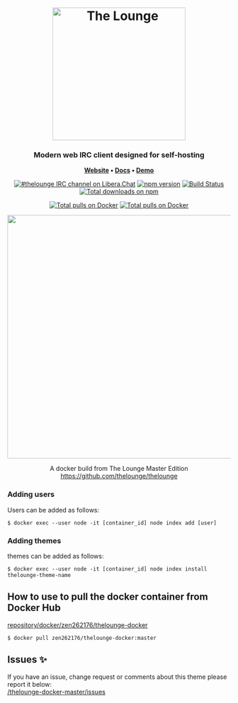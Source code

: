 <h1 align="center">
	<img
		width="300"
		alt="The Lounge"
		src="https://raw.githubusercontent.com/thelounge/thelounge/master/client/img/logo-vertical-transparent-bg.svg?sanitize=true">
</h1>

<h3 align="center">
	Modern web IRC client designed for self-hosting
</h3>

<p align="center">
	<strong>
		<a href="https://thelounge.chat/">Website</a>
		•
		<a href="https://thelounge.chat/docs">Docs</a>
		•
		<a href="https://demo.thelounge.chat/">Demo</a>
	</strong>
</p>
<p align="center">
	<a href="https://demo.thelounge.chat/"><img
		alt="#thelounge IRC channel on Libera.Chat"
		src="https://img.shields.io/badge/Libera.Chat-%23thelounge-415364.svg?colorA=ff9e18"></a>
	<a href="https://yarn.pm/thelounge"><img
		alt="npm version"
		src="https://img.shields.io/npm/v/thelounge.svg?colorA=333a41&maxAge=3600"></a>
	<a href="https://github.com/thelounge/thelounge/actions"><img
		alt="Build Status"
		src="https://github.com/thelounge/thelounge/workflows/Build/badge.svg"></a>
	<a href="https://npm-stat.com/charts.html?package=thelounge&from=2016-02-12"><img
		alt="Total downloads on npm"
		src="https://img.shields.io/npm/dy/thelounge.svg?colorA=333a41&colorB=007dc7&maxAge=3600&label=Downloads"></a>
</p>
<p align="center">
	<a href="https://hub.docker.com/r/zen262176/thelounge-docker"><img
		alt="Total pulls on Docker"
		src="https://img.shields.io/docker/pulls/zen262176/thelounge-docker.svg?style=flat-square&maxAge=3600"></a>
	<a href="https://hub.docker.com/r/zen262176/thelounge-docker"><img
		alt="Total pulls on Docker"
		src="https://img.shields.io/docker/stars/zen262176/thelounge-docker.svg?colorB=007dc7&style=flat-square&maxAge=3600">
	</a>

<p align="center">
	<img src="https://raw.githubusercontent.com/thelounge/thelounge.github.io/master/img/thelounge-screenshot.png" width="550">
</p>

<p align="center">
A docker build from The Lounge Master Edition <br>
<a href="https://github.com/thelounge/thelounge">https://github.com/thelounge/thelounge<a/>
</p>

### Adding users

Users can be added as follows:
```
$ docker exec --user node -it [container_id] node index add [user]
```
### Adding themes

themes can be added as follows:
```
$ docker exec --user node -it [container_id] node index install thelounge-theme-name
```

## How to use to pull the docker container from Docker Hub
<a href="https://hub.docker.com/repository/docker/zen262176/thelounge-docker">repository/docker/zen262176/thelounge-docker</a>
```
$ docker pull zen262176/thelounge-docker:master
```


## Issues :sparkles:
If you have an issue, change request or comments about this theme please report it below: <br>
<a href="https://github.com/el-profesor926/thelounge-docker-master/issues">/thelounge-docker-master/issues</a>
